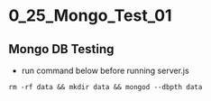 # 0_25_Mongo_Test_01
## Mongo DB Testing

- run command below before running server.js
~~~~
rm -rf data && mkdir data && mongod --dbpth data
~~~~


